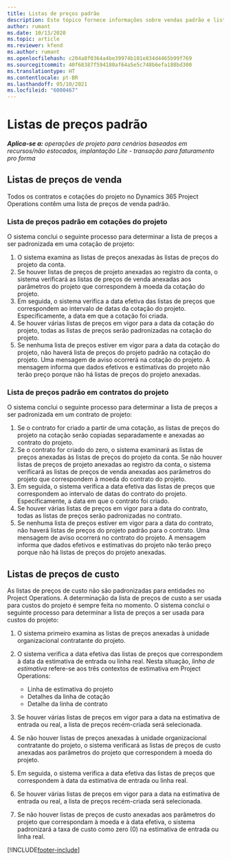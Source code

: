 ```yaml
---
title: Listas de preços padrão
description: Este tópico fornece informações sobre vendas padrão e listas de preço de custo no Project Operations.
author: rumant
ms.date: 10/13/2020
ms.topic: article
ms.reviewer: kfend
ms.author: rumant
ms.openlocfilehash: c204a8f0364a4be39974b101e834d4465b99f769
ms.sourcegitcommit: 40f68387f594180af64a5e5c748b6efa188bd300
ms.translationtype: HT
ms.contentlocale: pt-BR
ms.lasthandoff: 05/10/2021
ms.locfileid: "6000467"
---
```

# <a name="default-price-lists"></a>Listas de preços padrão

_**Aplica-se a:** operações de projeto para cenários baseados em recursos/não estocados, implantação Lite - transação para faturamento pro forma_

## <a name="sales-price-lists"></a>Listas de preços de venda

Todos os contratos e cotações do projeto no Dynamics 365 Project Operations contêm uma lista de preços de venda padrão. 

### <a name="price-list-default-on-project-quotes"></a>Lista de preços padrão em cotações do projeto
O sistema conclui o seguinte processo para determinar a lista de preços a ser padronizada em uma cotação de projeto:

1. O sistema examina as listas de preços anexadas às listas de preços do projeto da conta. 
2. Se houver listas de preços de projeto anexadas ao registro da conta, o sistema verificará as listas de preços de venda anexadas aos parâmetros do projeto que correspondem à moeda da cotação do projeto.
3. Em seguida, o sistema verifica a data efetiva das listas de preços que correspondem ao intervalo de datas da cotação do projeto. Especificamente, a data em que a cotação foi criada.
4. Se houver várias listas de preços em vigor para a data da cotação do projeto, todas as listas de preços serão padronizadas na cotação do projeto.
5. Se nenhuma lista de preços estiver em vigor para a data da cotação do projeto, não haverá lista de preços do projeto padrão na cotação do projeto. Uma mensagem de aviso ocorrerá na cotação do projeto. A mensagem informa que dados efetivos e estimativas do projeto não terão preço porque não há listas de preços do projeto anexadas.

### <a name="price-list-default-on-project-contracts"></a>Lista de preços padrão em contratos do projeto 
O sistema conclui o seguinte processo para determinar a lista de preços a ser padronizada em um contrato de projeto:

1. Se o contrato for criado a partir de uma cotação, as listas de preços do projeto na cotação serão copiadas separadamente e anexadas ao contrato do projeto.
2. Se o contrato for criado do zero, o sistema examinará as listas de preços anexadas às listas de preços do projeto da conta. Se não houver listas de preços de projeto anexadas ao registro da conta, o sistema verificará as listas de preços de venda anexadas aos parâmetros do projeto que correspondem à moeda do contrato do projeto.
4. Em seguida, o sistema verifica a data efetiva das listas de preços que correspondem ao intervalo de datas do contrato do projeto. Especificamente, a data em que o contrato foi criado.
5. Se houver várias listas de preços em vigor para a data do contrato, todas as listas de preços serão padronizadas no contrato.
6. Se nenhuma lista de preços estiver em vigor para a data do contrato, não haverá listas de preços do projeto padrão para o contrato. Uma mensagem de aviso ocorrerá no contrato do projeto. A mensagem informa que dados efetivos e estimativas do projeto não terão preço porque não há listas de preços do projeto anexadas.

## <a name="cost-price-lists"></a>Listas de preços de custo

As listas de preços de custo não são padronizadas para entidades no Project Operations. A determinação da lista de preços de custo a ser usada para custos do projeto é sempre feita no momento. O sistema conclui o seguinte processo para determinar a lista de preços a ser usada para custos do projeto:

1. O sistema primeiro examina as listas de preços anexadas à unidade organizacional contratante do projeto.
2. O sistema verifica a data efetiva das listas de preços que correspondem à data da estimativa de entrada ou linha real. Nesta situação, *linha de estimativa* refere-se aos três contextos de estimativa em Project Operations:

    - Linha de estimativa do projeto
    - Detalhes da linha de cotação
    - Detalhe da linha de contrato
  
3. Se houver várias listas de preços em vigor para a data na estimativa de entrada ou real, a lista de preços recém-criada será selecionada.
4. Se não houver listas de preços anexadas à unidade organizacional contratante do projeto, o sistema verificará as listas de preços de custo anexadas aos parâmetros do projeto que correspondem à moeda do projeto.
5. Em seguida, o sistema verifica a data efetiva das listas de preços que correspondem à data da estimativa de entrada ou linha real. 
6. Se houver várias listas de preços em vigor para a data na estimativa de entrada ou real, a lista de preços recém-criada será selecionada.
7. Se não houver listas de preços de custo anexadas aos parâmetros do projeto que correspondam à moeda e à data efetiva, o sistema padronizará a taxa de custo como zero (0) na estimativa de entrada ou linha real.


[!INCLUDE[footer-include](../includes/footer-banner.md)]